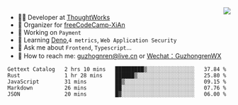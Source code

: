 <img align="right" src="https://github-readme-stats.vercel.app/api?username=guzhongren&show_icons=true&icon_color=805AD5&text_color=000&bg_color=ffffff&hide_title=true" />

- 👨‍💻  Developer at [ThoughtWorks](https://thoughtworks.com)
- 🏢 Organizer for [freeCodeCamp-XiAn](https://github.com/orgs/freeCodeCamp-XiAn)
- 🔭 Working on `Payment`
- 🌱 Learning [Deno](https://deno.land/),`4 metrics`,  `Web Application Security`
- 💬 Ask me about `Frontend`, `Typescript`...
- 🔎 How to reach me: [guzhognren@live.cn](guzhognren@live.cn) or [Wechat：GuzhongrenWX]()

<!--START_SECTION:waka-->
```text
Gettext Catalog   2 hrs 10 mins   █████████▒░░░░░░░░░░░░░░░   37.84 % 
Rust              1 hr 28 mins    ██████▒░░░░░░░░░░░░░░░░░░   25.80 % 
JavaScript        31 mins         ██▒░░░░░░░░░░░░░░░░░░░░░░   09.15 % 
Markdown          26 mins         ██░░░░░░░░░░░░░░░░░░░░░░░   07.76 % 
JSON              20 mins         █▓░░░░░░░░░░░░░░░░░░░░░░░   06.00 % 
```
<!--END_SECTION:waka-->

